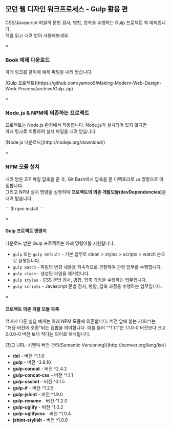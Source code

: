 ## 모던 웹 디자인 워크프로세스 - Gulp 활용 편
CSS/Javascript 파일의 문법 검사, 병합, 압축을 수행하는 Gulp 프로젝트 책 예제입니다.<br>
책을 읽고 내려 받아 사용해보세요.

=

### Book 예제 다운로드
<p>아래 링크를 클릭해 예제 파일을 내려 받습니다.</p>
[Gulp 프로젝트](https://github.com/yamoo9/Making-Modern-Web-Design-Work-Process/archive/Gulp.zip)

=
### Node.js & NPM에 의존하는 프로젝트
<p>프로젝트는 Node.js 환경에서 작동합니다. Node.js가 설치되어 있지 않다면<br>
아래 링크로 이동하여 설치 파일을 내려 받습니다.</p>
[Node.js 다운로드](http://nodejs.org/download/)

=
### NPM 모듈 설치
<p>내려 받은 ZIP 파일 압축을 푼 후, Git Bash에서 압축을 푼 디렉토리로 <code>cd</code> 명령으로 이동합니다.<br>
그리고 NPM 설치 명령을 실행하여 <strong>프로젝트의 의존 개발모듈(devDependencies)</strong>을 내려 받습니다.</p>
```
$ npm install
```

=
#### Gulp 프로젝트 명령어
다운로드 받은 Gulp 프로젝트는 아래 명령어를 지원합니다.

* `gulp` 또는 `gulp default` - 기본 업무로 clean > styles > scripts > watch 순으로 실행됩니다.
* `gulp watch` - 파일의 변경 내용을 지속적으로 관찰하여 관련 업무를 수행합니다.
* `gulp clean` - 생성된 파일을 제거합니다.
* `gulp styles` - CSS 문법 검사, 병합, 압축 과정을 수행하는 업무입니다.
* `gulp scripts` - Javascript 문법 검사, 병합, 압축 과정을 수행하는 업무입니다.



=
#### 프로젝트 의존 개발 모듈 목록
<p>책에서 다룬 실습 예제는 아래 NPM 모듈에 의존합니다. 버전 앞에 붙는 기호(^)는<br>
"해당 버전에 호환"되는 집합을 의미합니다. 예를 들어 "^1.1.1"은 1.1.0-0 버전보다 크고<br>
2.0.0-0 버전 보다 작다는 의미로 해석됩니다.</p>
[참고 URL: 시멘틱 버전 관리(Semantic Versioning)](http://semver.org/lang/ko/)

* __del__             - 버전 ^1.1.0
* __gulp__            - 버전 ^3.8.10
* __gulp-concat__     - 버전 ^2.4.2
* __gulp-concat-css__ - 버전 ^1.1.1
* __gulp-csslint__    - 버전 ^0.1.5
* __gulp-if__         - 버전 ^1.2.5
* __gulp-jshint__     - 버전 ^1.9.0
* __gulp-rename__     - 버전 ^1.2.0
* __gulp-uglify__     - 버전 ^1.0.2
* __gulp-uglifycss__  - 버전 ^1.0.4
* __jshint-stylish__  - 버전 ^1.0.0
